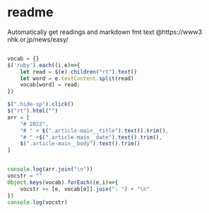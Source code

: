 # readme

Automatically get readings and markdown fmt text @https://www3 nhk.or.jp/news/easy/

```js

vocab = {}
$('ruby').each((i,e)=>{
    let read = $(e).children("rt").text()
    let word = e.textContent.split(read)
    vocab[word] = read;
})

$(".hide-sp").click()
$("rt").html("")
arr = [
    "# 2022",
    "# " + $(".article-main__title").text().trim(),
    "# " +$(".article-main__date").text().trim(),
    $(".article-main__body").text().trim()
]


console.log(arr.join("\n"))
vocstr = ""
Object.keys(vocab).forEach((e,i)=>{
    vocstr += [e, vocab[e]].join(": ") + "\n"
})
console.log(vocstr)
```
